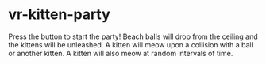 # vr-kitten-party
Press the button to start the party! Beach balls will drop from the ceiling and the kittens will be unleashed. A kitten will meow upon a collision with a ball or another kitten. A kitten will also meow at random intervals of time.
